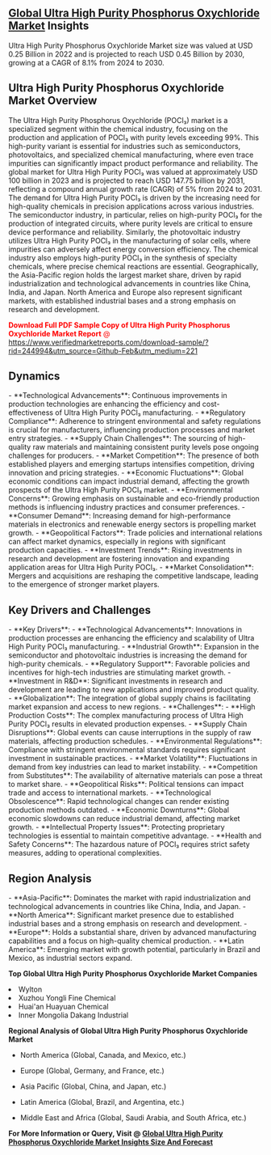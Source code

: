 <h2><a href="https://www.verifiedmarketreports.com/download-sample/?rid=244994&amp;utm_source=Github&amp;utm_medium=221" target="_blank">Global Ultra High Purity Phosphorus Oxychloride Market</a> Insights</h2><p>Ultra High Purity Phosphorus Oxychloride Market size was valued at USD 0.25 Billion in 2022 and is projected to reach USD 0.45 Billion by 2030, growing at a CAGR of 8.1% from 2024 to 2030.</p><p><h2>Ultra High Purity Phosphorus Oxychloride Market Overview</h2> The Ultra High Purity Phosphorus Oxychloride (POCl₃) market is a specialized segment within the chemical industry, focusing on the production and application of POCl₃ with purity levels exceeding 99%. This high-purity variant is essential for industries such as semiconductors, photovoltaics, and specialized chemical manufacturing, where even trace impurities can significantly impact product performance and reliability. The global market for Ultra High Purity POCl₃ was valued at approximately USD 100 billion in 2023 and is projected to reach USD 147.75 billion by 2031, reflecting a compound annual growth rate (CAGR) of 5% from 2024 to 2031. The demand for Ultra High Purity POCl₃ is driven by the increasing need for high-quality chemicals in precision applications across various industries. The semiconductor industry, in particular, relies on high-purity POCl₃ for the production of integrated circuits, where purity levels are critical to ensure device performance and reliability. Similarly, the photovoltaic industry utilizes Ultra High Purity POCl₃ in the manufacturing of solar cells, where impurities can adversely affect energy conversion efficiency. The chemical industry also employs high-purity POCl₃ in the synthesis of specialty chemicals, where precise chemical reactions are essential. Geographically, the Asia-Pacific region holds the largest market share, driven by rapid industrialization and technological advancements in countries like China, India, and Japan. North America and Europe also represent significant markets, with established industrial bases and a strong emphasis on research and development. <p><span class=""><span style="color: #ff0000;"><strong>Download Full PDF Sample Copy of Ultra High Purity Phosphorus Oxychloride Market Report</strong> @ </span><a href="https://www.verifiedmarketreports.com/download-sample/?rid=244994&amp;utm_source=Github-Feb&amp;utm_medium=221" target="_blank">https://www.verifiedmarketreports.com/download-sample/?rid=244994&amp;utm_source=Github-Feb&amp;utm_medium=221</a></span></p> <h2>Dynamics</h2> - **Technological Advancements**: Continuous improvements in production technologies are enhancing the efficiency and cost-effectiveness of Ultra High Purity POCl₃ manufacturing. - **Regulatory Compliance**: Adherence to stringent environmental and safety regulations is crucial for manufacturers, influencing production processes and market entry strategies. - **Supply Chain Challenges**: The sourcing of high-quality raw materials and maintaining consistent purity levels pose ongoing challenges for producers. - **Market Competition**: The presence of both established players and emerging startups intensifies competition, driving innovation and pricing strategies. - **Economic Fluctuations**: Global economic conditions can impact industrial demand, affecting the growth prospects of the Ultra High Purity POCl₃ market. - **Environmental Concerns**: Growing emphasis on sustainable and eco-friendly production methods is influencing industry practices and consumer preferences. - **Consumer Demand**: Increasing demand for high-performance materials in electronics and renewable energy sectors is propelling market growth. - **Geopolitical Factors**: Trade policies and international relations can affect market dynamics, especially in regions with significant production capacities. - **Investment Trends**: Rising investments in research and development are fostering innovation and expanding application areas for Ultra High Purity POCl₃. - **Market Consolidation**: Mergers and acquisitions are reshaping the competitive landscape, leading to the emergence of stronger market players. <h2>Key Drivers and Challenges</h2> - **Key Drivers**: - **Technological Advancements**: Innovations in production processes are enhancing the efficiency and scalability of Ultra High Purity POCl₃ manufacturing. - **Industrial Growth**: Expansion in the semiconductor and photovoltaic industries is increasing the demand for high-purity chemicals. - **Regulatory Support**: Favorable policies and incentives for high-tech industries are stimulating market growth. - **Investment in R&D**: Significant investments in research and development are leading to new applications and improved product quality. - **Globalization**: The integration of global supply chains is facilitating market expansion and access to new regions. - **Challenges**: - **High Production Costs**: The complex manufacturing process of Ultra High Purity POCl₃ results in elevated production expenses. - **Supply Chain Disruptions**: Global events can cause interruptions in the supply of raw materials, affecting production schedules. - **Environmental Regulations**: Compliance with stringent environmental standards requires significant investment in sustainable practices. - **Market Volatility**: Fluctuations in demand from key industries can lead to market instability. - **Competition from Substitutes**: The availability of alternative materials can pose a threat to market share. - **Geopolitical Risks**: Political tensions can impact trade and access to international markets. - **Technological Obsolescence**: Rapid technological changes can render existing production methods outdated. - **Economic Downturns**: Global economic slowdowns can reduce industrial demand, affecting market growth. - **Intellectual Property Issues**: Protecting proprietary technologies is essential to maintain competitive advantage. - **Health and Safety Concerns**: The hazardous nature of POCl₃ requires strict safety measures, adding to operational complexities. <h2>Region Analysis</h2> - **Asia-Pacific**: Dominates the market with rapid industrialization and technological advancements in countries like China, India, and Japan. - **North America**: Significant market presence due to established industrial bases and a strong emphasis on research and development. - **Europe**: Holds a substantial share, driven by advanced manufacturing capabilities and a focus on high-quality chemical production. - **Latin America**: Emerging market with growth potential, particularly in Brazil and Mexico, as industrial sectors expand.</p><p><strong>Top Global Ultra High Purity Phosphorus Oxychloride Market Companies</strong></p><div data-test-id=""><p><li>Wylton</li><li> Xuzhou Yongli Fine Chemical</li><li> Huai'an Huayuan Chemical</li><li> Inner Mongolia Dakang Industrial</li></p><div><strong>Regional Analysis of&nbsp;Global Ultra High Purity Phosphorus Oxychloride Market</strong></div><ul><li dir="ltr"><p dir="ltr">North America&nbsp;(Global, Canada, and Mexico, etc.)</p></li><li dir="ltr"><p dir="ltr">Europe (Global, Germany, and France, etc.)</p></li><li dir="ltr"><p dir="ltr">Asia Pacific&nbsp;(Global, China, and Japan, etc.)</p></li><li dir="ltr"><p dir="ltr">Latin America&nbsp;(Global, Brazil, and Argentina, etc.)</p></li><li dir="ltr">Middle East and Africa&nbsp;(Global, Saudi Arabia, and South Africa, etc.)</li></ul><p><strong>For More Information or Query, Visit @&nbsp;</strong><strong><a href="https://www.verifiedmarketreports.com/product/ultra-high-purity-phosphorus-oxychloride-market/?utm_source=Github&amp;utm_medium=221" target="_blank">Global Ultra High Purity Phosphorus Oxychloride Market Insights Size And Forecast</a></strong></p></div>
